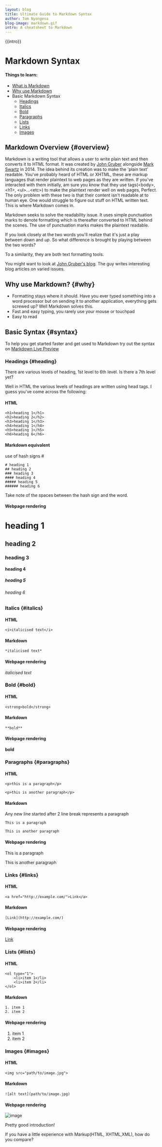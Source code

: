 ```yaml
---
layout: blog 
title: Ultimate Guide to Markdown Syntax
author: Tom Nyongesa
blog-image: markdown.gif
intro: A cheatsheet to Markdown
---
```



{{intro}}

# Markdown Syntax

#### Things to learn:

- [What is Markdown](#overview)
- [Why use Markdown](#why)
- Basic Markdown Syntax 
	- [Headings](#heading)
	- [Italics](#italics)
	- [Bold](#bold)
	- [Paragraphs](#paragraphs)
	- [Lists](#lists)
	- [Links](#links)
	- [Images](#images)
	

## Markdown Overview {#overview}

Markdown is a writing tool that allows a user to write plain text and then converts it to HTML format. It was created by [John Gruber](https://en.wikipedia.org/wiki/John_Gruber) alongside [Mark Swartz](https://en.wikipedia.org/wiki/Aaron_Swartz) in 2014. The idea behind its creation was to make the 'plain text' readable. You've probably heard of HTML or XHTML, these are markup languages that render plaintext to web pages as they are written. If you've interacted with them initially, am sure you know that they use tags(&lt;body&gt;,&lt;h1&gt;, &lt;ul&gt;...&lt;etc&gt;) to make the plaintext render well on web pages, Perfect. The only problem with these two is that their content isn't readable at to human eye. One would struggle to figure out stuff on HTML written text. This is where Markdown comes in. 

Markdown seeks to solve the readability issue. It uses simple punctuation marks to denote formatting which is thereafter converted to HTML behind the scenes. The use of punctuation marks makes the plaintext readable.

If you look closely at the two words you'll realize that it's just a play between *down* and *up*. So what difference is brought by playing between the two words?

To a similarity, they are both text formatting tools.

You might want to look  at [John Gruber's blog](https://daringfireball.net/). The guy writes interesting blog articles on varied issues.


## Why use Markdown? {#why}
- Formatting stays where it should. Have you ever typed something into a word processor but on sending it to another application, everything gets screwed up? Well Markdown solves this.
- Fast and easy typing, you rarely use your mouse or touchpad
- Easy to read

## Basic Syntax {#syntax}

To help you get started faster and get used to Markdown try out the syntax on [Markdown Live Preview](https://markdownlivepreview.com/)
### Headings {#heading}
There are various levels of heading, 1st level to 6th level. Is there a 7th level yet? 

Well in HTML the various levels of headings are written using head tags. I guess you've come across the following:

#### HTML
~~~
<h1>heading 1</h1>
<h2>heading 2</h2>
<h3>heading 1</h3>
<h4>heading 1</h4>
<h5>heading 1</h5>
<h6>heading 6</h6>
~~~

#### Markdown equivalent
use of hash signs #

~~~
# heading 1
## heading 2
### heading 3
#### heading 4
##### heading 5
###### heading 6
~~~

Take note of the spaces between  the hash sign and the word.
#### Webpage rendering

# heading 1
## heading 2
### heading 3
#### heading 4
##### heading 5
###### heading 6

### Italics {#italics}

#### HTML

~~~
<i>italicised text</i>
~~~

#### Markdown 

~~~
*italicised text*
~~~

#### Webpage rendering

*italicised text*

### Bold {#bold}

#### HTML

~~~
<strong>bold</strong>
~~~

#### Markdown
~~~
**bold**
~~~

#### Webpage rendering

**bold**

### Paragraphs {#paragraphs}

#### HTML
~~~
<p>this is a paragraph</p>

<p>this is another paragraph</p>
~~~

#### Markdown
Any new line started after 2 line break represents a paragraph
~~~
This is a paragraph

This is another paragraph
~~~

#### Webpage rendering

This is a paragraph

This is another paragraph


### Links {#links}

#### HTML
~~~
<a href="http://example.com/">Link</a>
~~~

#### Markdown
~~~
[Link](http://example.com/)
~~~

#### Webpage rendering

[Link](http://example.com/)

### Lists {#lists}
#### HTML
~~~
<ol type="1">
	<li>item 1</li>
	<li>item 2</li>
</ol>
~~~

#### Markdown
~~~
1. item 1
2. item 2
~~~

#### Webpage rendering
1. item 1
2. item 2

### Images {#images}
#### HTML
~~~
<img src="path/to/image.jpg">
~~~

#### Markdown
~~~
![alt text](path/to/image.jpg)
~~~

#### Webpage rendering
![image](/assets/images/logos/favicon.png "This is an image")

Pretty good introduction!

If you have a little experience with Markup(HTML, XHTML,XML), how do you compare?

